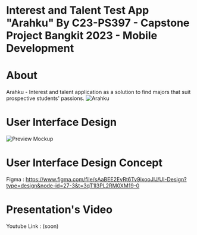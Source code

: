# Interest and Talent Test App "Arahku" By C23-PS397 - Capstone Project Bangkit 2023 - Mobile Development
# About
Arahku -  Interest and talent application as a solution to find majors that suit prospective students' passions. 
![Arahku](https://github.com/zulfahmidev/capstone_mobile/assets/97874264/9741ee67-1e26-43ca-8a49-2e47e422cfe6)
# User Interface Design 
![Preview Mockup](https://github.com/zulfahmidev/capstone_mobile/assets/97874264/97556eab-22e4-431f-9168-58a0527c8e4c)
# User Interface Design Concept
Figma : https://www.figma.com/file/sAaBEE2EvRt6Tv9ixooJlJ/UI-Design?type=design&node-id=27-3&t=3qT1l3PL2RM0XM19-0
# Presentation's Video
Youtube Link : (soon)
